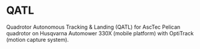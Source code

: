 # QATL
 Quadrotor Autonomous Tracking &amp; Landing (QATL) for  AscTec Pelican quadrotor on Husqvarna Automower 330X (mobile platform) with OptiTrack (motion capture system).

